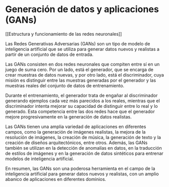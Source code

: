 # Generación de datos y aplicaciones (GANs)

[[Estructura y funcionamiento de las  redes neuronales]]

Las Redes Generativas Adversarias (GANs) son un tipo de modelo de inteligencia artificial que se utiliza para generar datos nuevos y realistas a partir de un conjunto de datos de entrada. 

Las GANs consisten en dos redes neuronales que compiten entre sí en un juego de suma cero. Por un lado, está el generador, que se encarga de crear muestras de datos nuevas, y por otro lado, está el discriminador, cuya misión es distinguir entre las muestras generadas por el generador y las muestras reales del conjunto de datos de entrenamiento. 

Durante el entrenamiento, el generador trata de engañar al discriminador generando ejemplos cada vez más parecidos a los reales, mientras que el discriminador intenta mejorar su capacidad de distinguir entre lo real y lo generado. Esta competencia entre las dos redes hace que el generador mejore progresivamente en la generación de datos realistas.

Las GANs tienen una amplia variedad de aplicaciones en diferentes campos, como la generación de imágenes realistas, la mejora de la resolución de imágenes, la creación de música, la generación de texto y la creación de diseños arquitectónicos, entre otros. Además, las GANs también se utilizan en la detección de anomalías en datos, en la traducción de estilos de imágenes y en la generación de datos sintéticos para entrenar modelos de inteligencia artificial. 

En resumen, las GANs son una poderosa herramienta en el campo de la inteligencia artificial para generar datos nuevos y realistas, con un amplio abanico de aplicaciones en diferentes dominios.
